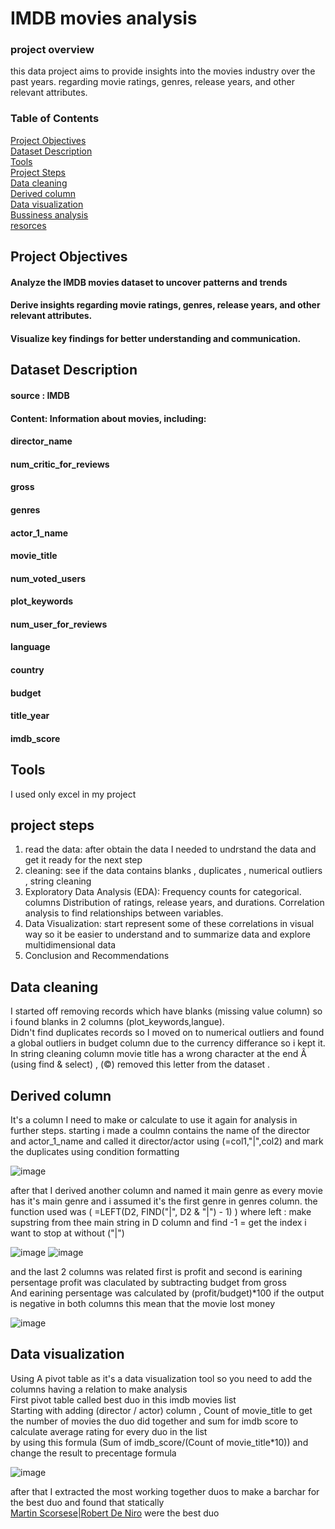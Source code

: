 # IMDB movies analysis
### project overview
this data project aims to provide insights into the movies industry over the past years. regarding movie ratings, genres, release years, and other relevant attributes.
### Table of Contents  
[Project Objectives](#headers)  
[Dataset Description](#emphasis) <br />
[Tools](#emphasis)   
[Project Steps](#emphasis)   
[Data cleaning](#emphasis)   
[Derived column](#emphasis)  
[Data visualization](#emphasis)  
[Bussiness analysis](#emphasis)   
[resorces](#emphasis)
<a name="headers"/>
<a name="emphasis"/>
<a name="emphasis"/>
<a name="emphasis"/>
<a name="emphasis"/>
<a name="emphasis"/>
<a name="emphasis"/>
## Project Objectives
#### Analyze the IMDB movies dataset to uncover patterns and trends
#### Derive insights regarding movie ratings, genres, release years, and other relevant attributes.
#### Visualize key findings for better understanding and communication.
## Dataset Description
#### source : IMDB
#### Content: Information about movies, including:
#### director_name
#### num_critic_for_reviews
#### gross
#### genres
#### actor_1_name
#### movie_title
#### num_voted_users
#### plot_keywords
#### num_user_for_reviews
#### language
#### country
#### budget
#### title_year
#### imdb_score
## Tools
I used only excel in my project
## project steps
1. read the data: after obtain the data I needed to undrstand the data and get it ready for the next step 
2. cleaning: see if the data contains blanks , duplicates , numerical outliers , string cleaning  
3. Exploratory Data Analysis (EDA): Frequency counts for categorical.  columns Distribution of ratings, release years, and durations. Correlation analysis to find relationships between variables.
4. Data Visualization: start represent some of these correlations in visual way so it be easier to understand and to summarize data and explore multidimensional data
5. Conclusion and Recommendations
## Data cleaning
I started off removing records which have blanks (missing value column) so i found blanks in 2 columns (plot_keywords,langue).<br />
Didn't find duplicates records so I moved on to numerical outliers and found a global outliers in budget column due to the currency differance so i kept it.<br />
In string cleaning column  movie title has a wrong character at the end Â  (using find & select) , (©) removed this letter from the dataset .<br />
## Derived column
It's a column I need to make or calculate to use it again for analysis in further steps.
starting i made a coulmn contains the name of the director and actor_1_name and called it  director/actor using (=col1,"|",col2) and mark the duplicates using condition formatting 

![image](https://github.com/user-attachments/assets/b05b38bb-c5b0-4634-8764-57a75e590af1)

after that I derived another column and named it main genre as every movie has it's main genre and i assumed it's the first genre in genres column.
the function used was ( =LEFT(D2, FIND("|", D2 & "|") - 1) ) where left : make supstring from thee main string in D column and find -1 = get the index i want to stop at without ("|") 

  ![image](https://github.com/user-attachments/assets/a361c5dd-fe69-4a52-ad29-df4ae97cbb4b)
   ![image](https://github.com/user-attachments/assets/cc1f0639-a6e7-4ff3-908e-058b592c4dbd)
 
and the last 2 columns was related first is profit and second is earining persentage 
profit was claculated by subtracting budget from gross <br />
And earining persentage was calculated by (profit/budget)*100 if the output is negative in both columns this mean that the movie lost money 

![image](https://github.com/user-attachments/assets/0da5fc61-46c4-4b33-b253-0db7535de2bc)

## Data visualization
Using A pivot table as it's a data visualization tool so you need to add the columns having a relation to make analysis <br />
First pivot table called best duo in this imdb movies list <br />
Starting with adding (director / actor) column , Count of movie_title to get the number of movies the duo did together and sum for imdb score 
to calculate average rating for every duo in the list <br />
by using this formula (Sum of imdb_score/(Count of movie_title*10)) and change the result to precentage formula 

![image](https://github.com/user-attachments/assets/53f746f7-d59c-4a72-9cf0-741e0c662fe8)

after that I extracted the most working together duos to make a barchar for the best duo and found that statically <br />
[Martin Scorsese|Robert De Niro](#emphasis) were the best duo <a name="emphasis"/>

